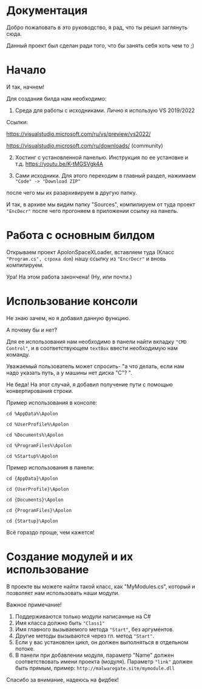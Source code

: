# Документация
Добро пожаловать в это руководство, я рад, что ты решил заглянуть сюда.

Данный проект был сделан ради того, что бы занять себя хоть чем то ;)

# Начало
И так, начнем!

Для создания билда нам необходимо:

1. Среда для работы с исходниками.
Лично я использую VS 2019/2022

Ссылки:

https://visualstudio.microsoft.com/ru/vs/preview/vs2022/

https://visualstudio.microsoft.com/ru/downloads/ (community)

2. Хостинг с установленной панелью. Инструкция по ее установке и т.д. https://youtu.be/K-tMGSVgk4A

3. Сами исходники. Для этого переходим в главный раздел, нажимаем `"Code" -> "Download ZIP"`

после чего мы их разархивируем в другую папку.

И так, в архиве мы видим папку "Sources", компилируем от туда проект `"EncDecr"`
после чего прогоняем в приложении ссылку на панель.

# Работа с основным билдом
Открываем проект ApolonSpaceXLoader, вставляем туда (Класс `"Program.cs", строка dom`) нашу ссылку из `"EncrDecr"`
и вновь компилируем.

Ура! На этом работа закончена! (Ну, или почти.)

# Использование консоли
Не знаю зачем, но я добавил данную функцию.

А почему бы и нет?

Для ее использования нам необходимо в панели найти вкладку `"CMD Control"`,
и в соответствующем `textBox` ввести необходимую нам команду.

Уважаемый пользователь может спросить- "а что делать, если нам надо указать путь, а у 
машины нет диска "С"? ".

Не беда! На этот случай, я добавил получение пути с помощью конвертирования строки.

Пример использования в консоле:

`cd %AppData%\Apolon`

`cd %UserProfile%\Apolon`

`cd %Documents%\Apolon`

`cd %ProgramFiles%\Apolon`

`cd %Startup%\Apolon`


Пример использования в панели:

`cd {AppData}\Apolon`

`cd {UserProfile}\Apolon`

`cd {Documents}\Apolon`

`cd {ProgramFiles}\Apolon`

`cd {Startup}\Apolon`

Всё гораздо проще, чем кажется!

# Создание модулей и их использование
В проекте вы можете найти такой класс, как "MyModules.cs", который и позволяет нам использовать наши модули.

Важное примечание! 
1. Поддерживаются только модули написанные на C#
2. Имя класса должно быть `"Class1"`
3. Имя главного вызываемого метода `"Start"`, без аргументов.
4. Другие методы вызываются через гл. метод `"Start"`.
5. Если у вас установлен цикл, он должен выполняться в отдельном потоке.
6. В панели при добавлении модуля, параметр "Name" должен соответствовать имени проекта (модуля). Параметр `"link"` должен быть прямым, пример: `http://malwaregate.site/mymodule.dll`

Спасибо за внимание, надеюсь на фидбек!
